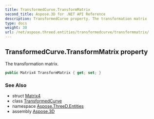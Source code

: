 ```yaml
---
title: TransformedCurve.TransformMatrix
second_title: Aspose.3D for .NET API Reference
description: TransformedCurve property. The transformation matrix
type: docs
weight: 30
url: /net/aspose.threed.entities/transformedcurve/transformmatrix/
---
```

## TransformedCurve.TransformMatrix property

The transformation matrix.

```csharp
public Matrix4 TransformMatrix { get; set; }
```

### See Also

* struct [Matrix4](../../../aspose.threed.utilities/matrix4/)
* class [TransformedCurve](../)
* namespace [Aspose.ThreeD.Entities](../../transformedcurve/)
* assembly [Aspose.3D](../../../)


